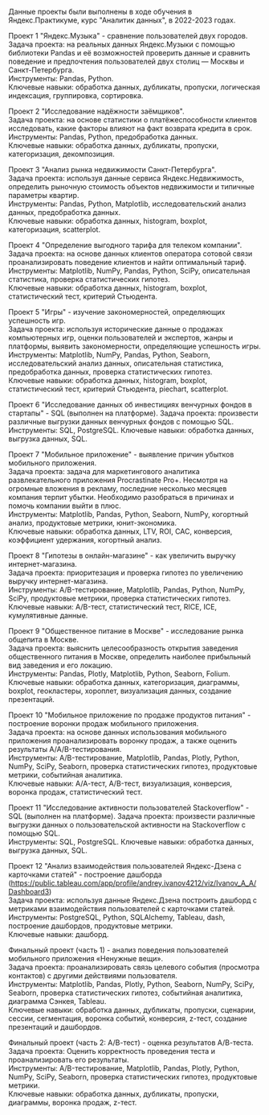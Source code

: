 Данные проекты были выполнены в ходе обучения в Яндекс.Практикуме, курс "Аналитик данных", в 2022-2023 годах.                  

Проект 1 "Яндекс.Музыка" - сравнение пользователей двух городов.      
Задача проекта: на реальных данных Яндекс.Музыки c помощью библиотеки Pandas и её возможностей проверить данные и сравнить поведение и предпочтения пользователей двух столиц — Москвы и Санкт-Петербурга.    
Инструменты: Pandas, Python.    
Ключевые навыки: обработка данных, дубликаты, пропуски, логическая индексация, группировка, сортировка.

Проект 2 "Исследование надёжности заёмщиков".       
Задача проекта: на основе статистики о платёжеспособности клиентов исследовать, какие факторы влияют на факт возврата кредита в срок.      
Инструменты: Pandas, Python, предобработка данных.        
Ключевые навыки: обработка данных, дубликаты, пропуски, категоризация, декомпозиция.

Проект 3 "Анализ рынка недвижимости Санкт-Петербурга".      
Задача проекта: используя данные сервиса Яндекс.Недвижимость, определить рыночную стоимость объектов недвижимости и типичные параметры квартир.    
Инструменты: Pandas, Python, Matplotlib, исследовательский анализ данных, предобработка данных.    
Ключевые навыки: обработка данных, histogram, boxplot, категоризация, scatterplot.

Проект 4 "Определение выгодного тарифа для телеком компании".      
Задача проекта: на основе данных клиентов оператора сотовой связи проанализировать поведение клиентов и найти оптимальный тариф.    
Инструменты: Matplotlib, NumPy, Pandas, Python, SciPy, описательная статистика, проверка статистических гипотез.    
Ключевые навыки: обработка данных, histogram, boxplot, статистический тест, критерий Стьюдента.

Проект 5 "Игры" - изучение закономерностей, определяющих успешность игр.      
Задача проекта: используя исторические данные о продажах компьютерных игр, оценки пользователей и экспертов, жанры и платформы, выявить закономерности, определяющие успешность игры.    
Инструменты: Matplotlib, NumPy, Pandas, Python, Seaborn, исследовательский анализ данных, описательная статистика, предобработка данных, проверка статистических гипотез.    
Ключевые навыки: обработка данных, histogram, boxplot, статистический тест, критерий Стьюдента, piechart, scatterplot.

Проект 6 "Исследование данных об инвестициях венчурных фондов в стартапы" - SQL (выполнен на платформе).
Задача проекта: произвести различные выгрузки данных венчурных фондов с помощью SQL.    
Инструменты: SQL, PostgreSQL.
Ключевые навыки: обработка данных, выгрузка данных, SQL.

Проект 7 "Мобильное приложение" - выявление причин убытков мобильного приложения.      
Задача проекта: задача для маркетингового аналитика развлекательного приложения Procrastinate Pro+. Несмотря на огромные вложения в рекламу, последние несколько месяцев компания терпит убытки. Необходимо разобраться в причинах и помочь компании выйти в плюс.    
Инструменты: Matplotlib, Pandas, Python, Seaborn, NumPy, когортный анализ, продуктовые метрики, юнит-экономика.    
Ключевые навыки: обработка данных, LTV, ROI, CAC, конверсия, коэффициент удержания, когортный анализ.

Проект 8 "Гипотезы в онлайн-магазине" - как увеличить выручку интернет-магазина.      
Задача проекта: приоритезация и проверка гипотез по увеличению выручку интернет-магазина.    
Инструменты: A/B-тестирование, Matplotlib, Pandas, Python, NumPy, SciPy, продуктовые метрики, проверка статистических гипотез.    
Ключевые навыки: A/B-тест, статистический тест, RICE, ICE, кумулятивные данные.

Проект 9 "Общественное питание в Москве" - исследование рынка общепита в Москве.      
Задача проекта: выяснить целесообразность открытия заведения общественного питания в Москве, определить наиболее прибыльный вид заведения и его локацию.    
Инструменты: Pandas, Plotly, Matplotlib, Python, Seaborn, Folium.    
Ключевые навыки: обработка данных, категоризация, диаграммы, boxplot, геокластеры, хороплет, визуализация данных, создание презентаций.

Проект 10 "Мобильное приложение по продаже продуктов питания" - построение воронки продаж мобильного приложения.      
Задача проекта: на основе данных использования мобильного приложения проанализировать воронку продаж, а также оценить результаты A/A/B-тестирования.    
Инструменты: A/B-тестирование, Matplotlib, Pandas, Plotly, Python, NumPy, SciPy, Seaborn, проверка статистических гипотез, продуктовые метрики, событийная аналитика.    
Ключевые навыки: А/А-тест, A/B-тест, визуализация, конверсия, воронка продаж, статистический тест.

Проект 11 "Исследование активности пользователей Stackoverflow" - SQL (выполнен на платформе).
Задача проекта: произвести различные выгрузки данных о пользовательской активности на Stackoverflow с помощью SQL.    
Инструменты: SQL, PostgreSQL.
Ключевые навыки: обработка данных, выгрузка данных, SQL.

Проект 12 "Анализ взаимодействия пользователей Яндекс-Дзена с карточками статей" - построение дашборда (https://public.tableau.com/app/profile/andrey.ivanov4212/viz/Ivanov_A_A/Dashboard3)      
Задача проекта: используя данные Яндекс.Дзена построить дашборд с метриками взаимодействия пользователей с карточками статей.    
Инструменты: PostgreSQL, Python, SQLAlchemy, Tableau, dash, построение дашбордов, продуктовые метрики.    
Ключевые навыки: дашборд.

Финальный проект (часть 1) - анализ поведения пользователей мобильного приложения «Ненужные вещи».      
Задача проекта: проанализировать связь целевого события (просмотра контактов) с другими действиями пользователя.    
Инструменты: Matplotlib, Pandas, Plotly, Python,  Seaborn, NumPy, SciPy, Seaborn, проверка статистических гипотез, событийная аналитика, диаграмма Сэнкея, Tableau.     
Ключевые навыки: обработка данных, дубликаты, пропуски, сценарии, сессии, сегментация, воронка событий, конверсия, z-тест, создание презентаций и дашбордов.

Финальный проект (часть 2: А/В-тест) - оценка результатов А/В-теста.      
Задача проекта: Оценить корректность проведения теста и проанализировать его результаты.    
Инструменты: A/B-тестирование, Matplotlib, Pandas, Plotly, Python, NumPy, SciPy, Seaborn, проверка статистических гипотез, продуктовые метрики.    
Ключевые навыки: обработка данных, дубликаты, пропуски, диаграммы, воронка продаж, z-тест.

